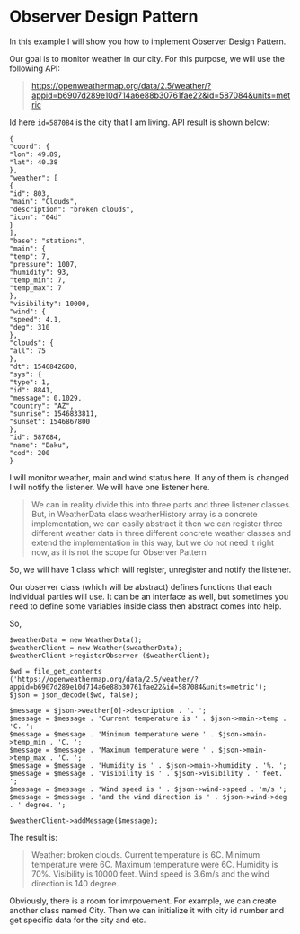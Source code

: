 # Observer Design Pattern

In this example I will show you how to implement Observer Design Pattern.

Our goal is to monitor weather in our city. For this purpose, we will use the following API:

>https://openweathermap.org/data/2.5/weather/?appid=b6907d289e10d714a6e88b30761fae22&id=587084&units=metric

Id here `id=587084` is the city that I am living. API result is shown below:

    {
    "coord": {
    "lon": 49.89,
    "lat": 40.38
    },
    "weather": [
    {
    "id": 803,
    "main": "Clouds",
    "description": "broken clouds",
    "icon": "04d"
    }
    ],
    "base": "stations",
    "main": {
    "temp": 7,
    "pressure": 1007,
    "humidity": 93,
    "temp_min": 7,
    "temp_max": 7
    },
    "visibility": 10000,
    "wind": {
    "speed": 4.1,
    "deg": 310
    },
    "clouds": {
    "all": 75
    },
    "dt": 1546842600,
    "sys": {
    "type": 1,
    "id": 8841,
    "message": 0.1029,
    "country": "AZ",
    "sunrise": 1546833811,
    "sunset": 1546867800
    },
    "id": 587084,
    "name": "Baku",
    "cod": 200
    }

I will monitor weather, main and wind status here. If any of them is changed I will notify the
listener. We will have one listener here.
> We can in reality divide this into three parts and three listener classes. But, in WeatherData 
class weatherHistory array is a concrete implementation, we can easily abstract it then we can
register three different weather data in three different concrete weather classes and extend the 
implementation in this way, but we do not need it right now, as it is not the scope for Observer 
Pattern
 
So, we will have 1 class which will register, unregister and notify the listener.

Our observer class (which will be abstract) defines functions that each individual parties will
use. It can be an interface as well, but sometimes you need to define some variables inside
class then abstract comes into help.

So,

    $weatherData = new WeatherData();
    $weatherClient = new Weather($weatherData);
    $weatherClient->registerObserver ($weatherClient);
    
    $wd = file_get_contents ('https://openweathermap.org/data/2.5/weather/?appid=b6907d289e10d714a6e88b30761fae22&id=587084&units=metric');
    $json = json_decode($wd, false);
    
    $message = $json->weather[0]->description . '. ';
    $message = $message . 'Current temperature is ' . $json->main->temp . 'C. ';
    $message = $message . 'Minimum temperature were ' . $json->main->temp_min . 'C. ';
    $message = $message . 'Maximum temperature were ' . $json->main->temp_max . 'C. ';
    $message = $message . 'Humidity is ' . $json->main->humidity . '%. ';
    $message = $message . 'Visibility is ' . $json->visibility . ' feet. ';
    $message = $message . 'Wind speed is ' . $json->wind->speed . 'm/s ';
    $message = $message . 'and the wind direction is ' . $json->wind->deg . ' degree. ';
    
    $weatherClient->addMessage($message);

The result is:

> Weather: broken clouds. Current temperature is 6C. Minimum temperature were 6C. Maximum 
temperature were 6C. Humidity is 70%. Visibility is 10000 feet. Wind speed is 3.6m/s and the 
wind direction is 140 degree.

Obviously, there is a room for imrpovement. For example, we can create another class named City.
Then we can initialize it with city id number and get specific data for the city and etc.